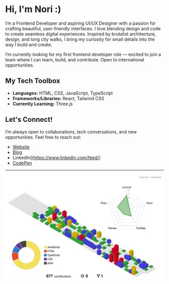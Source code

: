 # Hi, I'm Nori :)

I’m a Frontend Developer and aspiring UI/UX Designer with a passion for crafting beautiful, user-friendly interfaces. I love blending design and code to create seamless digital experiences. Inspired by brutalist architecture, design, and long city walks, I bring my curiosity for small details into the way I build and create.

I’m currently looking for my first frontend developer role — excited to join a team where I can learn, build, and contribute. Open to international opportunities.



## My Tech Toolbox  
- **Languages:** HTML, CSS, JavaScript, TypeScript
- **Frameworks/Libraries:** React, Tailwind CSS 
- **Currently Learning:** Three.js

## Let's Connect!  
I’m always open to collaborations, tech conversations, and new opportunities. Feel free to reach out:  

- [Website](https://sophienora.codes)  
- [Blog](https://noracodes.hashnode.dev)  
- LinkedIn](https://www.linkedin.com/feed/)  
- [CodePen](https://codepen.io/zofienora)

---


![](./profile-3d-contrib/profile-gitblock.svg)

